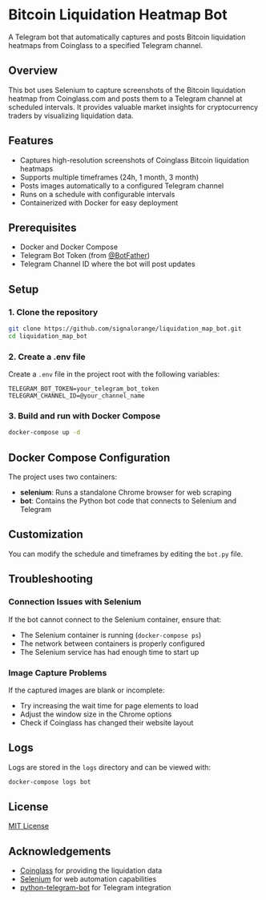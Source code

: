 # Bitcoin Liquidation Heatmap Bot

A Telegram bot that automatically captures and posts Bitcoin liquidation heatmaps from Coinglass to a specified Telegram channel.

## Overview

This bot uses Selenium to capture screenshots of the Bitcoin liquidation heatmap from Coinglass.com and posts them to a Telegram channel at scheduled intervals. It provides valuable market insights for cryptocurrency traders by visualizing liquidation data.

## Features

- Captures high-resolution screenshots of Coinglass Bitcoin liquidation heatmaps
- Supports multiple timeframes (24h, 1 month, 3 month)
- Posts images automatically to a configured Telegram channel
- Runs on a schedule with configurable intervals
- Containerized with Docker for easy deployment

## Prerequisites

- Docker and Docker Compose
- Telegram Bot Token (from [@BotFather](https://t.me/BotFather))
- Telegram Channel ID where the bot will post updates

## Setup

### 1. Clone the repository

```bash
git clone https://github.com/signalorange/liquidation_map_bot.git
cd liquidation_map_bot
```

### 2. Create a .env file

Create a `.env` file in the project root with the following variables:

```
TELEGRAM_BOT_TOKEN=your_telegram_bot_token
TELEGRAM_CHANNEL_ID=@your_channel_name
```

### 3. Build and run with Docker Compose

```bash
docker-compose up -d
```

## Docker Compose Configuration

The project uses two containers:
- **selenium**: Runs a standalone Chrome browser for web scraping
- **bot**: Contains the Python bot code that connects to Selenium and Telegram

## Customization

You can modify the schedule and timeframes by editing the `bot.py` file.

## Troubleshooting

### Connection Issues with Selenium

If the bot cannot connect to the Selenium container, ensure that:
- The Selenium container is running (`docker-compose ps`)
- The network between containers is properly configured
- The Selenium service has had enough time to start up

### Image Capture Problems

If the captured images are blank or incomplete:
- Try increasing the wait time for page elements to load
- Adjust the window size in the Chrome options
- Check if Coinglass has changed their website layout

## Logs

Logs are stored in the `logs` directory and can be viewed with:

```bash
docker-compose logs bot
```

## License

[MIT License](LICENSE)

## Acknowledgements

- [Coinglass](https://www.coinglass.com) for providing the liquidation data
- [Selenium](https://www.selenium.dev/) for web automation capabilities
- [python-telegram-bot](https://python-telegram-bot.org/) for Telegram integration
